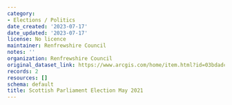 ```yaml
---
category:
- Elections / Politics
date_created: '2023-07-17'
date_updated: '2023-07-17'
license: No licence
maintainer: Renfrewshire Council
notes: ''
organization: Renfrewshire Council
original_dataset_link: https://www.arcgis.com/home/item.html?id=03bdadcc11844d36b50e878a393993f7
records: 2
resources: []
schema: default
title: Scottish Parliament Election May 2021
---
```

